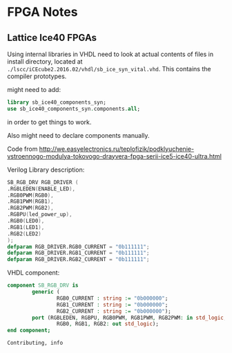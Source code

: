 <h1 id="top">FPGA Notes</h1>

<h2 id="lattice-fpgas">Lattice Ice40 FPGAs</h2>

Using internal libraries in VHDL need to look at actual contents of files in
install directory, located at
`./lscc/iCEcube2.2016.02/vhdl/sb_ice_syn_vital.vhd`. This contains the compiler
prototypes.

might need to add:

```vhdl
library sb_ice40_components_syn;
use sb_ice40_components_syn.components.all;
```

in order to get things to work.

Also might need to declare components manually.

Code from
<http://we.easyelectronics.ru/teplofizik/podklyuchenie-vstroennogo-modulya-tokovogo-drayvera-fpga-serii-ice5-ice40-ultra.html>


Verilog Library description:
```verilog
SB_RGB_DRV RGB_DRIVER (
.RGBLEDEN(ENABLE_LED),
.RGB0PWM(RGB0),
.RGB1PWM(RGB1),
.RGB2PWM(RGB2),
.RGBPU(led_power_up),
.RGB0(LED0),
.RGB1(LED1),
.RGB2(LED2)
);
defparam RGB_DRIVER.RGB0_CURRENT = "0b111111";
defparam RGB_DRIVER.RGB1_CURRENT = "0b111111";
defparam RGB_DRIVER.RGB2_CURRENT = "0b111111";
```

VHDL component:
```vhdl
component SB_RGB_DRV is
        generic (
                RGB0_CURRENT : string := "0b000000";
                RGB1_CURRENT : string := "0b000000";
                RGB2_CURRENT : string := "0b000000");
        port (RGBLEDEN, RGBPU, RGB0PWM, RGB1PWM, RGB2PWM: in std_logic;
                RGB0, RGB1, RGB2: out std_logic);
end component;
```

```tags
Contributing, info
```
